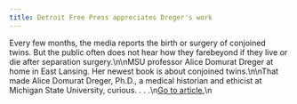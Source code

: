 ```yaml
---
title: Detroit Free Press appreciates Dreger's work
---
```


Every few months, the media reports the birth or surgery of conjoined twins. But the public often does not hear how they farebeyond if they live or die after separation surgery.\n\nMSU professor Alice Domurat Dreger at home in East Lansing. Her newest book is about conjoined twins.\n\nThat made Alice Domurat Dreger, Ph.D., a medical historian and ethicist at Michigan State University, curious. . . .\n<a href="http://www.freep.com/news/childrenfirst/anat19_20040719.htm" target="_blank">Go to article.</a>\n